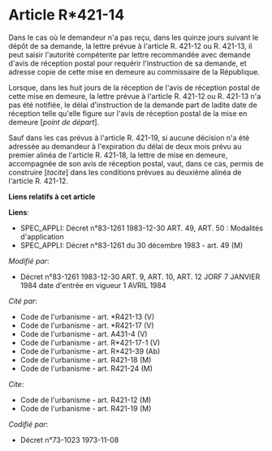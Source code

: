 # Article R*421-14

Dans le cas où le demandeur n'a pas reçu, dans les quinze jours suivant le dépôt de sa demande, la lettre prévue à l'article
R. 421-12 ou R. 421-13, il peut saisir l'autorité compétente par lettre recommandée avec demande d'avis de réception postal
pour requérir l'instruction de sa demande, et adresse copie de cette mise en demeure au commissaire de la République.

Lorsque, dans les huit jours de la réception de l'avis de réception postal de cette mise en demeure, la lettre prévue à
l'article R. 421-12 ou R. 421-13 n'a pas été notifiée, le délai d'instruction de la demande part de ladite date de réception
telle qu'elle figure sur l'avis de réception postal de la mise en demeure [*point de départ*].

Sauf dans les cas prévus à l'article R. 421-19, si aucune décision n'a été adressée au demandeur à l'expiration du délai de
deux mois prévu au premier alinéa de l'article R. 421-18, la lettre de mise en demeure, accompagnée de son avis de réception
postal, vaut, dans ce cas, permis de construire [*tacite*] dans les conditions prévues au deuxième alinéa de l'article R.
421-12.

**Liens relatifs à cet article**

**Liens**:

  - SPEC_APPLI: Décret n°83-1261 1983-12-30 ART. 49, ART. 50 : Modalités d'application
  - SPEC_APPLI: Décret n°83-1261 du 30 décembre 1983 - art. 49 (M)

_Modifié par_:

  - Décret n°83-1261 1983-12-30 ART. 9, ART. 10, ART. 12 JORF 7 JANVIER 1984 date d'entrée en vigueur 1 AVRIL 1984

_Cité par_:

  - Code de l'urbanisme - art. *R421-13 (V)
  - Code de l'urbanisme - art. *R421-17 (V)
  - Code de l'urbanisme - art. A431-4 (V)
  - Code de l'urbanisme - art. R*421-17-1 (V)
  - Code de l'urbanisme - art. R*421-39 (Ab)
  - Code de l'urbanisme - art. R421-18 (M)
  - Code de l'urbanisme - art. R421-24 (M)

_Cite_:

  - Code de l'urbanisme - art. R421-12 (M)
  - Code de l'urbanisme - art. R421-19 (M)

_Codifié par_:

  - Décret n°73-1023 1973-11-08
